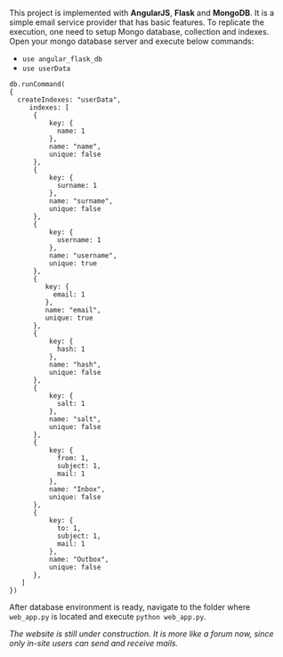 This project is implemented with **AngularJS**, **Flask** and **MongoDB**. It is a simple email service provider that has basic features.
To replicate the execution, one need to setup Mongo database, collection and indexes. Open your mongo database server and execute below commands:
* `use angular_flask_db`
* `use userData`
```
db.runCommand(
{
  createIndexes: "userData",
     indexes: [
      {
          key: {
            name: 1
          },
          name: "name",
          unique: false
      },
      {
          key: {
            surname: 1
          },
          name: "surname",
          unique: false
      },
      {
          key: {
            username: 1
          },
          name: "username",
          unique: true
      },
      {
         key: {
           email: 1
         },
         name: "email",
         unique: true
      },
      {
          key: {
            hash: 1
          },
          name: "hash",
          unique: false
      },
      {
          key: {
            salt: 1
          },
          name: "salt",
          unique: false
      },
      {
          key: {
            from: 1,
            subject: 1,
            mail: 1
          },
          name: "Inbox",
          unique: false
      },
      {
          key: {
            to: 1,
            subject: 1,
            mail: 1
          },
          name: "Outbox",
          unique: false
      },
   ]
})
```
After database environment is ready, navigate to the folder where `web_app.py` is located and execute `python web_app.py`.

*The website is still under construction. It is more like a forum now, since only in-site users can send and receive mails.*

